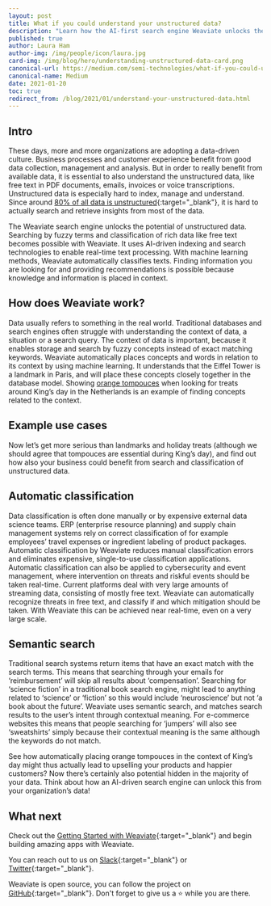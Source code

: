 ```yaml
---
layout: post
title: What if you could understand your unstructured data?
description: "Learn how the AI-first search engine Weaviate unlocks the potential of unstructured data and why this is important."
published: true
author: Laura Ham
author-img: /img/people/icon/laura.jpg
card-img: /img/blog/hero/understanding-unstructured-data-card.png
canonical-url: https://medium.com/semi-technologies/what-if-you-could-understand-your-unstructured-data-92f0861e016
canonical-name: Medium
date: 2021-01-20
toc: true
redirect_from: /blog/2021/01/understand-your-unstructured-data.html
---
```


## Intro
These days, more and more organizations are adopting a data-driven culture. Business processes and customer experience benefit from good data collection, management and analysis. But in order to really benefit from available data, it is essential to also understand the unstructured data, like free text in PDF documents, emails, invoices or voice transcriptions. Unstructured data is especially hard to index, manage and understand. Since around [80% of all data is unstructured](https://www.forbes.com/sites/forbestechcouncil/2019/01/29/the-80-blind-spot-are-you-ignoring-unstructured-organizational-data/){:target="_blank"}, it is hard to actually search and retrieve insights from most of the data.

The Weaviate search engine unlocks the potential of unstructured data. Searching by fuzzy terms and classification of rich data like free text becomes possible with Weaviate. It uses AI-driven indexing and search technologies to enable real-time text processing. With machine learning methods, Weaviate automatically classifies texts. Finding information you are looking for and providing recommendations is possible because knowledge and information is placed in context.

## How does Weaviate work?
Data usually refers to something in the real world. Traditional databases and search engines often struggle with understanding the context of data, a situation or a search query. The context of data is important, because it enables storage and search by fuzzy concepts instead of exact matching keywords. Weaviate automatically places concepts and words in relation to its context by using machine learning. It understands that the Eiffel Tower is a landmark in Paris, and will place these concepts closely together in the database model. Showing [orange tompouces](https://en.wikipedia.org/wiki/Tompouce) when looking for treats around King’s day in the Netherlands is an example of finding concepts related to the context.

## Example use cases
Now let’s get more serious than landmarks and holiday treats (although we should agree that tompouces are essential during King’s day), and find out how also your business could benefit from search and classification of unstructured data.

## Automatic classification
Data classification is often done manually or by expensive external data science teams. ERP (enterprise resource planning) and supply chain management systems rely on correct classification of for example employees’ travel expenses or ingredient labeling of product packages. Automatic classification by Weaviate reduces manual classification errors and eliminates expensive, single-to-use classification applications. Automatic classification can also be applied to cybersecurity and event management, where intervention on threats and riskful events should be taken real-time. Current platforms deal with very large amounts of streaming data, consisting of mostly free text. Weaviate can automatically recognize threats in free text, and classify if and which mitigation should be taken. With Weaviate this can be achieved near real-time, even on a very large scale.

## Semantic search
Traditional search systems return items that have an exact match with the search terms. This means that searching through your emails for ‘reimbursement’ will skip all results about ‘compensation’. Searching for ‘science fiction’ in a traditional book search engine, might lead to anything related to ‘science’ or ‘fiction’ so this would include ‘neuroscience’ but not ‘a book about the future’. Weaviate uses semantic search, and matches search results to the user’s intent through contextual meaning. For e-commerce websites this means that people searching for ‘jumpers’ will also see ‘sweatshirts’ simply because their contextual meaning is the same although the keywords do not match.

See how automatically placing orange tompouces in the context of King’s day might thus actually lead to upselling your products and happier customers? Now there’s certainly also potential hidden in the majority of your data. Think about how an AI-driven search engine can unlock this from your organization’s data!

## What next
Check out the [Getting Started with Weaviate](/developers/weaviate/current/getting-started/index.html){:target="_blank"} and begin building amazing apps with Weaviate.

You can reach out to us on [Slack](https://join.slack.com/t/weaviate/shared_invite/zt-goaoifjr-o8FuVz9b1HLzhlUfyfddhw){:target="_blank"} or [Twitter](https://twitter.com/weaviate_io){:target="_blank"}.

Weaviate is open source, you can follow the project on [GitHub](https://github.com/semi-technologies/weaviate){:target="_blank"}. Don't forget to give us a ⭐️ while you are there.